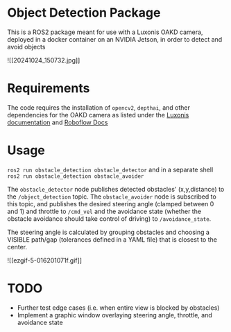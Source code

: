# Object Detection Package

This is a ROS2 package meant for use with a Luxonis OAKD camera, deployed in a docker container on an NVIDIA Jetson, in order to detect and avoid objects

![[20241024_150732.jpg]]

# Requirements

The code requires the installation of `opencv2`, `depthai`, and other dependencies for the OAKD camera as listed under the [Luxonis documentation](https://docs.luxonis.com/software/depthai/manual-install/) and [Roboflow Docs](https://docs.roboflow.com/deploy/sdks/luxonis-oak)

# Usage

`ros2 run obstacle_detection obstacle_detector`
and in a separate shell
`ros2 run obstacle_detection obstacle_avoider`

The `obstacle_detector` node publishes detected obstacles' (x,y,distance) to the `/object_detection` topic. 
The `obstacle_avoider` node is subscribed to this topic, and publishes the desired steering angle (clamped between 0 and 1) and throttle to `/cmd_vel` and the avoidance state (whether the obstacle avoidance should take control of driving) to `/avoidance_state`.

The steering angle is calculated by grouping obstacles and choosing a VISIBLE path/gap (tolerances defined in a YAML file) that is closest to the center.

![[ezgif-5-016201071f.gif]]

# TODO

- Further test edge cases (i.e. when entire view is blocked by obstacles)
- Implement a graphic window overlaying steering angle, throttle, and avoidance state
